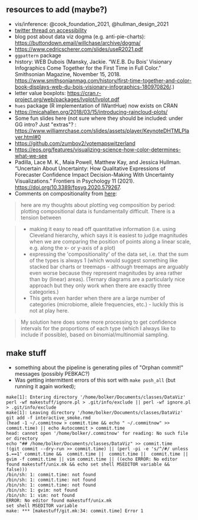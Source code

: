 ## resources to add (maybe?)

* vis/inference: @cook_foundation_2021, @hullman_design_2021
* [twitter thread on accessibility](https://twitter.com/FrankElavsky/status/1396898372183855105)
* blog post about data viz dogma (e.g. anti-pie-charts): https://buttondown.email/willchase/archive/dogma/
* https://www.cedricscherer.com/slides/useR2021.pdf
* `ggpattern` package
* history: WEB Dubois (Mansky, Jackie. “W.E.B. Du Bois’ Visionary Infographics Come Together for the First Time in Full Color.” Smithsonian Magazine, November 15, 2018. https://www.smithsonianmag.com/history/first-time-together-and-color-book-displays-web-du-bois-visionary-infographics-180970826/.)
* letter value boxplots: https://cran.r-project.org/web/packages/lvplot/lvplot.pdf
* `hues` package (R implementation of IWantHue) now exists on CRAN
* https://micahallen.org/2018/03/15/introducing-raincloud-plots/
* Some fun slides here (not sure where they should be included: under GG intro? Just "extras"? : https://www.williamrchase.com/slides/assets/player/KeynoteDHTMLPlayer.html#0
* https://github.com/zumbov2/votemapswitzerland
* https://eos.org/features/visualizing-science-how-color-determines-what-we-see
* Padilla, Lace M. K., Maia Powell, Matthew Kay, and Jessica Hullman. “Uncertain About Uncertainty: How Qualitative Expressions of Forecaster Confidence Impact Decision-Making With Uncertainty Visualizations.” Frontiers in Psychology 11 (2021). https://doi.org/10.3389/fpsyg.2020.579267.
* Comments on compositionality from [here](https://teams.microsoft.com/l/message/19:369591fac9f94ed3a283cbd329633c0a@thread.tacv2/1613089702007?tenantId=44376307-b429-42ad-8c25-28cd496f4772&groupId=f81633df-ce5f-48f1-81b3-bedfdab309ab&parentMessageId=1613089702007&teamName=BIOLOGY%20708%20C01%20WIN%202021%20Quantitative%20Methods%20in%20Ecology%20and%20Evolution&channelName=Software%20and%20programming%20help&createdTime=1613089702007):

> here are my thoughts about plotting veg composition by period: plotting compositional data is fundamentally difficult. There is a tension between

> - making it easy to read off quantitative information (i.e. using Cleveland hierarchy, which says it is easiest to judge magnitudes when we are comparing the position of points along a linear scale, e.g. along the x- or y-axis of a plot)
>  - expressing the 'compositionality' of the data set, i.e. that the sum of the types is always 1 (which would suggest something like stacked bar charts or treemaps - although treemaps are arguably even worse because they represent magnitudes by area rather than by (linear) areas). (Ternary diagrams are a particularly nice approach but they only work when there are exactly three categories.)
>  - This gets even harder when there are a large number of categories (microbiome, allele frequencies, etc.) - luckily this is not at play here.

> My solution here does some more processing to get confidence intervals for the proportions of each type (which I always like to include if possible), based on binomial/multinomial sampling.


## make stuff

* something about the pipeline is generating piles of "Orphan commit!" messages (possibly PEBKAC?)
* Was getting intermittent errors of this sort with `make push_all` (but running it again worked); 

```
make[1]: Entering directory '/home/bolker/Documents/classes/DataViz'
perl -wf makestuff/ignore.pl > .git/info/exclude || perl -wf ignore.pl > .git/info/exclude
make[1]: Leaving directory '/home/bolker/Documents/classes/DataViz'
git add -f interactive_smoke.rmd 
(head -1 ~/.commitnow > commit.time && echo " ~/.commitnow" >> commit.time) || echo Autocommit > commit.time
head: cannot open '/home/bolker/.commitnow' for reading: No such file or directory
echo "## /home/bolker/Documents/classes/DataViz" >> commit.time
!(git commit --dry-run >> commit.time) || (perl -pi -e 's/^/#/ unless $.==1' commit.time &&  commit.time ||  commit.time ||  commit.time || gvim -f commit.time || vim commit.time || ((echo ERROR: No editor found makestuff/unix.mk && echo set shell MSEDITOR variable && false)))
/bin/sh: 1: commit.time: not found
/bin/sh: 1: commit.time: not found
/bin/sh: 1: commit.time: not found
/bin/sh: 1: gvim: not found
/bin/sh: 1: vim: not found
ERROR: No editor found makestuff/unix.mk
set shell MSEDITOR variable
make: *** [makestuff/git.mk:34: commit.time] Error 1
```
